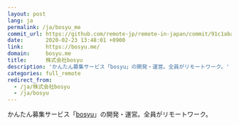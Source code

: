 ```yaml
---
layout: post
lang: ja
permalink: /ja/bosyu_me
commit_url: https://github.com/remote-jp/remote-in-japan/commit/91c1aba80ebd155c65bf6938d83da3faf9b4f510
date:       2020-02-23 13:48:01 +0900
link:       https://bosyu.me/
domain:     bosyu.me
title:      株式会社bosyu
description: 'かんたん募集サービス「bosyu」の開発・運営。全員がリモートワーク。'
categories: full_remote
redirect_from:
  - /ja/株式会社bosyu
  - /ja/bosyu
---
```


<p>かんたん募集サービス「<a href="https://bosyu.me/">bosyu</a>」の開発・運営。全員がリモートワーク。</p>
